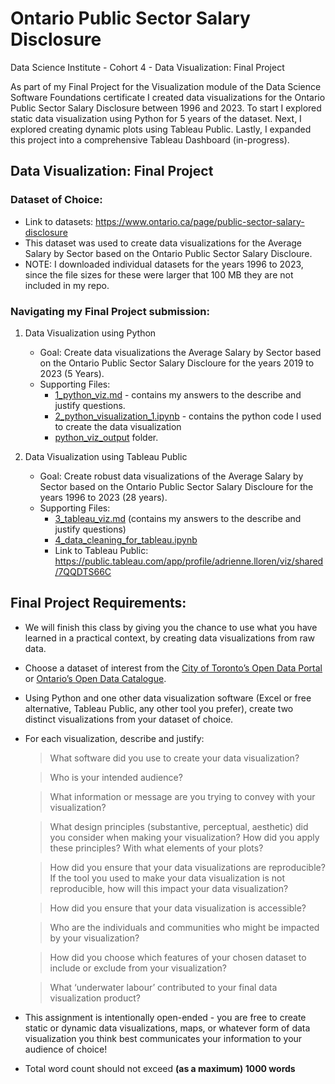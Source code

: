 # Ontario Public Sector Salary Disclosure
Data Science Institute - Cohort 4 - Data Visualization: Final Project

As part of my Final Project for the Visualization module of the Data Science Software Foundations certificate I created data visualizations for the Ontario Public Sector Salary Disclosure between 1996 and 2023. To start I explored static data visualization using Python for 5 years of the dataset. Next, I explored creating dynamic plots using Tableau Public. Lastly, I expanded this project into a comprehensive Tableau Dashboard (in-progress).

## Data Visualization: Final Project

### Dataset of Choice:
* Link to datasets: https://www.ontario.ca/page/public-sector-salary-disclosure
* This dataset was used to create data visualizations for the Average Salary by Sector based on the Ontario Public Sector Salary Discloure.
* NOTE: I downloaded individual datasets for the years 1996 to 2023, since the file sizes for these were larger that 100 MB they are not included in my repo. 

### Navigating my Final Project submission:

1. Data Visualization using Python
    * Goal: Create data visualizations the Average Salary by Sector based on the Ontario Public Sector Salary Discloure for the years 2019 to 2023 (5 Years).
    * Supporting Files:
        * [1_python_viz.md](ontario_public_sector_salary/1_python_viz.md) - contains my answers to the describe and justify questions.
        * [2_python_visualization_1.ipynb](ontario_public_sector_salary/2_python_visualization_1.ipynb) - contains the python code I used to create the data visualization
        * [python_viz_output](ontario_public_sector_salary/python_viz_output) folder.

2. Data Visualization using Tableau Public
    * Goal: Create robust data visualizations of the Average Salary by Sector based on the Ontario Public Sector Salary Discloure for the years 1996 to 2023 (28 years). 
    * Supporting Files:
        * [3_tableau_viz.md](ontario_public_sector_salary/3_tableau_viz.md) (contains my answers to the describe and justify questions)
        * [4_data_cleaning_for_tableau.ipynb](ontario_public_sector_salary/4_data_cleaning_for_tableau.ipynb)
        * Link to Tableau Public: https://public.tableau.com/app/profile/adrienne.lloren/viz/shared/7QQDTS66C


## Final Project Requirements:
- We will finish this class by giving you the chance to use what you have learned in a practical context, by creating data visualizations from raw data. 
- Choose a dataset of interest from the [City of Toronto’s Open Data Portal](https://www.toronto.ca/city-government/data-research-maps/open-data/) or [Ontario’s Open Data Catalogue](https://data.ontario.ca/). 
- Using Python and one other data visualization software (Excel or free alternative, Tableau Public, any other tool you prefer), create two distinct visualizations from your dataset of choice.  
- For each visualization, describe and justify: 
    > What software did you use to create your data visualization?

    > Who is your intended audience? 
    
    > What information or message are you trying to convey with your visualization? 
    
    > What design principles (substantive, perceptual, aesthetic) did you consider when making your visualization? How did you apply these principles? With what elements of your plots? 
    
    > How did you ensure that your data visualizations are reproducible? If the tool you used to make your data visualization is not reproducible, how will this impact your data visualization? 
    
    > How did you ensure that your data visualization is accessible?  
    
    > Who are the individuals and communities who might be impacted by your visualization?  
    
    > How did you choose which features of your chosen dataset to include or exclude from your visualization? 
    
    > What ‘underwater labour’ contributed to your final data visualization product?

- This assignment is intentionally open-ended - you are free to create static or dynamic data visualizations, maps, or whatever form of data visualization you think best communicates your information to your audience of choice! 
- Total word count should not exceed **(as a maximum) 1000 words** 
